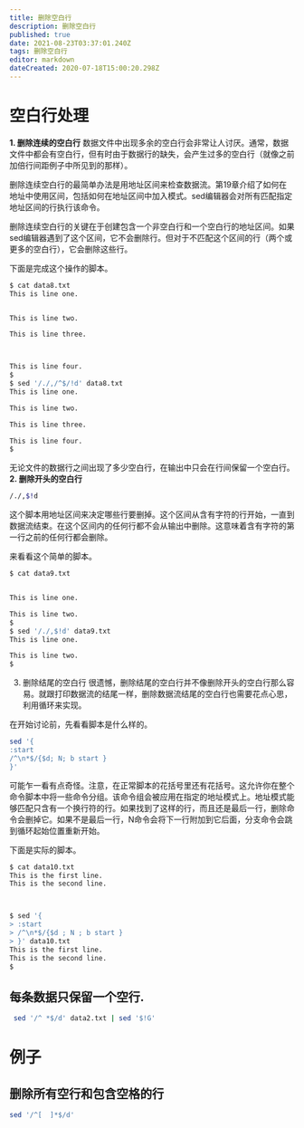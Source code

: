 ```yaml
---
title: 删除空白行
description: 删除空白行
published: true
date: 2021-08-23T03:37:01.240Z
tags: 删除空白行
editor: markdown
dateCreated: 2020-07-18T15:00:20.298Z
---
```


# 空白行处理
**1. 删除连续的空白行**
数据文件中出现多余的空白行会非常让人讨厌。通常，数据文件中都会有空白行，但有时由于数据行的缺失，会产生过多的空白行（就像之前加倍行间距例子中所见到的那样）。

删除连续空白行的最简单办法是用地址区间来检查数据流。第19章介绍了如何在地址中使用区间，包括如何在地址区间中加入模式。sed编辑器会对所有匹配指定地址区间的行执行该命令。

删除连续空白行的关键在于创建包含一个非空白行和一个空白行的地址区间。如果sed编辑器遇到了这个区间，它不会删除行。但对于不匹配这个区间的行（两个或更多的空白行），它会删除这些行。

下面是完成这个操作的脚本。
```bash
$ cat data8.txt
This is line one.


This is line two.

This is line three.



This is line four.
$
$ sed '/./,/^$/!d' data8.txt
This is line one.

This is line two.

This is line three.

This is line four.
$
```
无论文件的数据行之间出现了多少空白行，在输出中只会在行间保留一个空白行。
**2. 删除开头的空白行**
```bash
/./,$!d
```
这个脚本用地址区间来决定哪些行要删掉。这个区间从含有字符的行开始，一直到数据流结束。在这个区间内的任何行都不会从输出中删除。这意味着含有字符的第一行之前的任何行都会删除。

来看看这个简单的脚本。
```bash
$ cat data9.txt


This is line one.

This is line two.
$
$ sed '/./,$!d' data9.txt
This is line one.

This is line two.
$
```
3. 删除结尾的空白行
很遗憾，删除结尾的空白行并不像删除开头的空白行那么容易。就跟打印数据流的结尾一样，删除数据流结尾的空白行也需要花点心思，利用循环来实现。

在开始讨论前，先看看脚本是什么样的。
```bash
sed '{
:start
/^\n*$/{$d; N; b start }
}'
```
可能乍一看有点奇怪。注意，在正常脚本的花括号里还有花括号。这允许你在整个命令脚本中将一些命令分组。该命令组会被应用在指定的地址模式上。地址模式能够匹配只含有一个换行符的行。如果找到了这样的行，而且还是最后一行，删除命令会删掉它。如果不是最后一行，N命令会将下一行附加到它后面，分支命令会跳到循环起始位置重新开始。

下面是实际的脚本。
```bash
$ cat data10.txt
This is the first line.
This is the second line.



$ sed '{
> :start
> /^\n*$/{$d ; N ; b start }
> }' data10.txt
This is the first line.
This is the second line.
$
```

## 每条数据只保留一个空行.
```bash
 sed '/^ *$/d' data2.txt | sed '$!G'
 ```
 
 # 例子
 ## 删除所有空行和包含空格的行
 ```bash
 sed '/^[  ]*$/d'
 ```
 